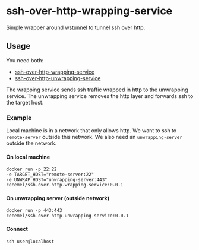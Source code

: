 # ssh-over-http-wrapping-service

Simple wrapper around [wstunnel](https://github.com/erebe/wstunnel) to tunnel ssh over http.

## Usage
You need both:
- [ssh-over-http-wrapping-service](https://github.com/cecemel/ssh-over-http-wrapping-service)
- [ssh-over-http-unwrapping-service](https://github.com/cecemel/ssh-over-http-unwrapping-service)

The wrapping service sends ssh traffic wrapped in http to the unwrapping service.
The unwrapping service removes the http layer and forwards ssh to the target host.

### Example

Local machine is in a network that only allows http.
We want to ssh to `remote-server` outside this network.
We also need an `unwrapping-server` outside the network.

#### On local machine
```
docker run -p 22:22
-e TARGET_HOST="remote-server:22"
-e UNWRAP_HOST="unwrapping-server:443"
cecemel/ssh-over-http-wrapping-service:0.0.1
```
#### On unwrapping server (outside network)
```
docker run -p 443:443
cecemel/ssh-over-http-unwrapping-service:0.0.1
```
#### Connect
```
ssh user@localhost
```
